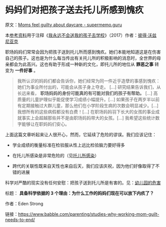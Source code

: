 # 妈妈们对把孩子送去托儿所感到愧疚

原文：[Moms feel guilty about daycare - supermemo.guru](https://supermemo.guru/wiki/Moms_feel_guilty_about_daycare)

本[参考资料](https://supermemo.guru/wiki/References)用于注释《[我永远不会送我的孩子去学校](https://supermemo.guru/wiki/Problem_of_Schooling)》（2017）作者：[彼得·沃兹尼亚克](https://supermemo.guru/wiki/Piotr_Wozniak)

职场妈妈们常常会因为把孩子送到托儿所而感到愧疚。她们本能地知道这是在伤害自己的孩子。这也是为什么每当传出有关托儿所的积极影响的消息时，全世界的母亲都会为此高兴。这也有助于形成一种新的文化，即托儿所的地位从 **罪恶之事** 转变为 **一件好事** 。

> 我所认识的妈妈们都会告诉你，她们经常为同一件近乎造孽的事感到愧疚：她们为事业所付出的，可能会从孩子身上夺走。 [...] 研究结果告诉我们，从长远来看， **职场妈妈的身份可能真的有可能对我们的孩子有帮助。** [...] 高质量的儿童护理似乎能促使学习成绩小幅提升。[...] 如果孩子在两岁半以前有定期接触过大群儿童，那么他们在小学阶段生病的次数会明显减少。[...] 我想所有的这些病假都没有白费！[...] 在职场妈妈羽下长大的女孩的事业成就事实上会超越那些并不是由职场妈妈带大的女孩。[...] 我希望这些统计数字能够让在职妈妈们安心。

上面这篇文章听起来让人很开心，然而，它延续了危险的谬误。我们应该记住：

- 学业成绩的衡量标准在检验服从性上远比检验脑力要好得多

- 在托儿所感染是非常危险的（见[托儿所感染](https://supermemo.guru/wiki/Daycare_infections)）

- 跨代的关联性既来自天性也来自后天，我们应该庆祝，因为他们好像取得了不错的进展

科学对严酷的现实没有任何安慰：把孩子送到托儿所是有害的。见：[幼儿园的危害](https://supermemo.guru/wiki/Daycare_misery)

标题： **具备科学依据的 3 个理由：为什么工作的妈妈们现在可以放下内疚了？** 

作者：Eden Strong

链接：https://www.babble.com/parenting/studies-why-working-mom-guilt-needs-to-end/